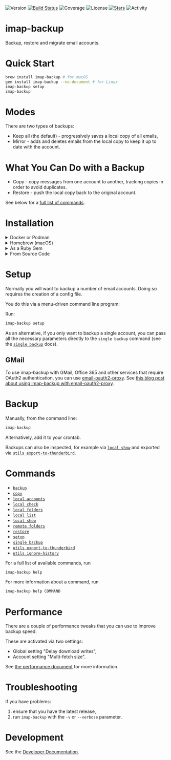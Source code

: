 ![Version](https://img.shields.io/gem/v/imap-backup?label=Version&logo=rubygems)
[![Build Status](https://github.com/joeyates/imap-backup/actions/workflows/main.yml/badge.svg)][CI Status]
![Coverage](https://img.shields.io/endpoint?url=https://gist.githubusercontent.com/joeyates/b54fe758bfb405c04bef72dad293d707/raw/coverage.json)
![License](https://img.shields.io/github/license/joeyates/imap-backup?color=brightgreen&label=License)
[![Stars](https://img.shields.io/github/stars/joeyates/imap-backup?style=social)][GitHub Stars]
![Activity](https://img.shields.io/github/last-commit/joeyates/imap-backup/main)

# imap-backup

Backup, restore and migrate email accounts.

# Quick Start

```sh
brew install imap-backup # for macOS
gem install imap-backup --no-document # for Linux
imap-backup setup
imap-backup
```

# Modes

There are two types of backups:

* Keep all (the default) - progressively saves a local copy of all emails,
* Mirror - adds and deletes emails from the local copy to keep it up to date with the account.

# What You Can Do with a Backup

* Copy - copy messages from one account to another, tracking copies in order to avoid duplicates.
* Restore - push the local copy back to the original account.

See below for a [full list of commands](#commands).

# Installation

<details>
<summary>Docker or Podman</summary>
If you have Docker or Podman installed, the easiest way to use imap-backup
is via the container image.

You'll need to choose a path on your computer where your backups will be saved,
we'll use `./my-data` here.

If you have just one account, you can do as follows

```sh
docker run \
  --volume ./my-data:/data \
  --dns 8.8.8.8 \
  ghcr.io/joeyates/imap-backup:latest \
  imap-backup single backup \
    --email me@example.com \
    --password mysecret \
    --server imap.example.com \
    --path /data/me_example.com
```

Podman will work exactly the same.

Notes:

* If you're using Docker, add `--user $(id -u):$(id -g)` so that the files
  created by the container are owned by you and not by root,
* Pass imap-backup the `--password-environment-variable=VARIABLE_NAME` or
  `--password-file=FILE` option to avoid having your password in
  the command line history:

```sh
docker run --env THE_PASSWORD=$THE_PASSWORD \
  ... \
  imap-backup single backup \
    --password-environment-variable=THE_PASSWORD \
    ...
```

or

```sh
docker run \
  ... \
  imap-backup single backup \
    --password-file=/data/password.txt \
    ...
```

If you have multiple accounts, you can create a configuration file.

You'll need to choose a path on your computer where your configuration will be saved,
we'll use `./my-config` here.

First, run the menu-driven setup program to configure your accounts

```sh
docker run \
  --volume ./my-config:/config \
  --volume ./my-data:/data \
  --dns 8.8.8.8 \
  --tty \
  --interactive \
  ghcr.io/joeyates/imap-backup:latest \
  imap-backup setup \
    --config /config/imap-backup.json
```

Then, run the backup

```sh
docker run \
  --volume ./my-config:/config \
  --volume ./my-data:/data \
  --dns 8.8.8.8 \
  ghcr.io/joeyates/imap-backup:latest \
  imap-backup backup \
    --config /config/imap-backup.json
```
</details>

<details>
<summary>Homebrew (macOS)</summary>
  
![Homebrew installs](https://img.shields.io/homebrew/installs/dm/imap-backup?label=Homebrew%20installs)

If you have [Homebrew](https://brew.sh/), do this:

```sh
brew install imap-backup
```
</details>

<details>
<summary>As a Ruby Gem</summary>
  
* [Rubygem]

```sh
gem install imap-backup --no-document
```

If that doesn't work, see the [detailed installation instructions](/docs/installation/rubygem.md).

[Rubygem]: https://rubygems.org/gems/imap-backup "Ruby gem at rubygems.org"
</details>

<details>
<summary>From Source Code</summary>
  
If you want to use imap-backup directly from the source code, see [here](/docs/installation/source.md).
  
</details>

# Setup

Normally you will want to backup a number of email accounts.
Doing so requires the creation of a config file.

You do this via a menu-driven command line program:

Run:

```sh
imap-backup setup
```

As an alternative, if you only want to backup a single account,
you can pass all the necessary parameters directly to the `single backup` command
(see the [`single backup`](/docs/commands/single-backup.md) docs).

## GMail

To use imap-backup with GMail, Office 365 and other services that require
OAuth2 authentication, you can use [email-oauth2-proxy](https://github.com/simonrob/email-oauth2-proxy).
See [this blog post about using imap-backup with email-oauth2-proxy](https://joeyates.info/posts/back-up-gmail-accounts-with-imap-backup-using-email-oauth2-proxy/).

# Backup

Manually, from the command line:

```sh
imap-backup
```

Alternatively, add it to your crontab.

Backups can also be inspected, for example via [`local show`](/docs/commands/local-show.md)
and exported via [`utils export-to-thunderbird`](/docs/commands/utils-export-to-thunderbird.md).

# Commands

* [`backup`](/docs/commands/backup.md)
* [`copy`](/docs/commands/copy.md)
* [`local accounts`](/docs/commands/local-accounts.md)
* [`local check`](/docs/commands/local-check.md)
* [`local folders`](/docs/commands/local-folders.md)
* [`local list`](/docs/commands/local-list.md)
* [`local show`](/docs/commands/local-show.md)
* [`remote folders`](/docs/commands/remote-folders.md)
* [`restore`](/docs/commands/restore.md)
* [`setup`](/docs/commands/setup.md)
* [`single backup`](/docs/commands/single-backup.md)
* [`utils export-to-thunderbird`](/docs/commands/utils-export-to-thunderbird.md)
* [`utils ignore-history`](/docs/commands/utils-ignore-history.md)

For a full list of available commands, run

```sh
imap-backup help
```

For more information about a command, run

```sh
imap-backup help COMMAND
```

# Performance

There are a couple of performance tweaks that you can use
to improve backup speed.

These are activated via two settings:

* Global setting "Delay download writes",
* Account setting "Multi-fetch size".

See [the performance document](/docs/performance.md) for more information.

# Troubleshooting

If you have problems:

1. ensure that you have the latest release,
2. run `imap-backup` with the `-v` or `--verbose` parameter.

# Development

See the [Developer Documentation].

[Developer Documentation]: https://rubydoc.info/gems/imap-backup "Developer Documentation at Rubydoc.info"
[GitHub Stars]: https://github.com/joeyates/imap-backup/stargazers "GitHub Stars"
[CI Status]: https://github.com/joeyates/imap-backup/actions/workflows/main.yml
